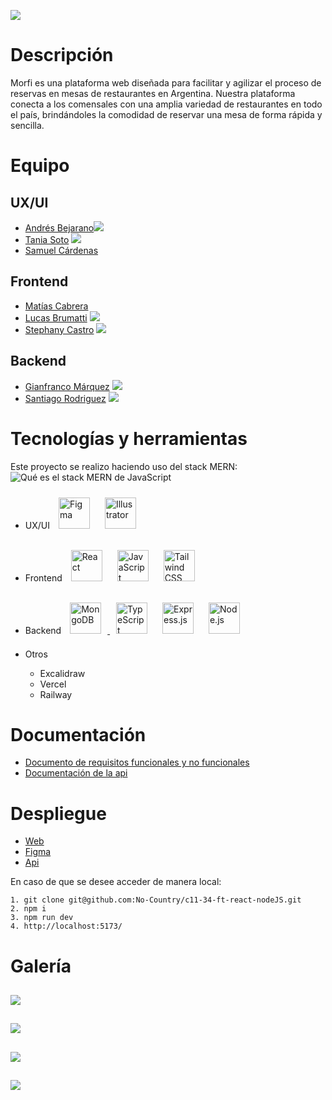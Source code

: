 **![](https://lh6.googleusercontent.com/bTQrtu32Wkoti3anm-aP4QQglkrZ63fALdCVndmwvKRyjHEPJEHkCDdfofB8YoQWlhWDTQg2yv8qP69MrYvIxNXzLmUHfCYHFbeh4m5AiposznlLSOLwVqFqAzv0fWAAaiR2x630CNvnf8p3FSvDBTQ)**
# Descripción

Morfi es una plataforma web diseñada para facilitar y agilizar el proceso de reservas en mesas de restaurantes en Argentina. Nuestra plataforma conecta a los comensales con una amplia variedad de restaurantes en todo el país, brindándoles la comodidad de reservar una mesa de forma rápida y sencilla.

# Equipo

## UX/UI
- [Andrés Bejarano]()[![](https://icongr.am/devicon/linkedin-original.svg?size=34&color=d4b5b5)](https://www.linkedin.com/in/andres-bejarano-6765aa241)
- [Tania Soto](https://github.com/tanisoto) [![](https://icongr.am/devicon/linkedin-original.svg?size=34&color=d4b5b5)](https://www.linkedin.com/in/taniasotoarq)
- [Samuel Cárdenas]()

## Frontend
- [Matías Cabrera](https://github.com/matias-d)
- [Lucas Brumatti](https://github.com/lucasBruma) [![](https://icongr.am/devicon/linkedin-original.svg?size=34&color=d4b5b5)](https://www.linkedin.com/in/lucas-brumatti-50bb9a1b3/)
- [Stephany Castro](https://github.com/StephanyCS1) [![](https://icongr.am/devicon/linkedin-original.svg?size=34&color=d4b5b5)](https://www.linkedin.com/in/stephany-castro-salas-03a001172/)

## Backend
- [Gianfranco Márquez](https://github.com/elkake) [![](https://icongr.am/devicon/linkedin-original.svg?size=34&color=d4b5b5)](https://www.linkedin.com/in/gianfranco-marquez/)
- [Santiago Rodriguez](https://github.com/santy6221) [![](https://icongr.am/devicon/linkedin-original.svg?size=34&color=d4b5b5)](https://www.linkedin.com/in/santiago-rodriguez-a6b090215/)

# Tecnologías y herramientas

Este proyecto se realizo haciendo uso del stack MERN:
![Qué es el stack MERN de JavaScript](https://static.platzi.com/media/blog/mern-stack-284eedb6-ee6b-4441-b181-5064a453a15a.png)

- UX/UI
<a href="https://www.figma.com/" target="_blank"><img style="margin: 10px" src="https://profilinator.rishav.dev/skills-assets/figma-icon.svg" alt="Figma" height="50" /></a>  <a href="https://www.adobe.com/in/products/illustrator.html" target="_blank"><img style="margin: 10px" src="https://profilinator.rishav.dev/skills-assets/adobe_illustrator-icon.svg" alt="Illustrator" height="50" /></a>

- Frontend
	 <a href="https://reactjs.org/" target="_blank"><img style="margin: 10px" src="https://profilinator.rishav.dev/skills-assets/react-original-wordmark.svg" alt="React" height="50" /></a> <a href="https://www.javascript.com/" target="_blank"><img style="margin: 10px" src="https://profilinator.rishav.dev/skills-assets/javascript-original.svg" alt="JavaScript" height="50" /></a>  <a href="https://www.tailwindcss.com/" target="_blank"><img style="margin: 10px" src="https://profilinator.rishav.dev/skills-assets/tailwindcss.svg" alt="Tailwind CSS" height="50" /></a> 

- Backend
	<a href="https://www.mongodb.com/" target="_blank"><img style="margin: 10px" src="https://profilinator.rishav.dev/skills-assets/mongodb-original-wordmark.svg" alt="MongoDB" height="50" /> <a href="https://www.typescriptlang.org/" target="_blank"><img style="margin: 10px" src="https://profilinator.rishav.dev/skills-assets/typescript-original.svg" alt="TypeScript" height="50" /></a> <a href="https://expressjs.com/" target="_blank"><img style="margin: 10px" src="https://profilinator.rishav.dev/skills-assets/express-original-wordmark.svg" alt="Express.js" height="50" /></a> <a href="https://nodejs.org/" target="_blank"><img style="margin: 10px" src="https://profilinator.rishav.dev/skills-assets/nodejs-original-wordmark.svg" alt="Node.js" height="50" /></a> 

 - Otros
	- Excalidraw
	- Vercel
	- Railway

# Documentación

- [Documento de requisitos funcionales y no funcionales](https://docs.google.com/document/d/1yuIOn4MRDdCcIwUax0XlXnFRFJpDvMk83A5e8r4bFzo/edit)
- [Documentación de la api](https://github.com/No-Country/c11-34-ft-react-nodeJS/tree/backend)

# Despliegue

- [Web](https://nocountry-vercel.vercel.app)
- [Figma](https://www.figma.com/file/PcpRVE3N7qcVgqxZYGX9Qv/Cohorte-11?type=design&t=UDO77nVqGTwHaWMy-0)
- [Api](https://ncback-production.up.railway.app)

En caso de que se desee acceder de manera local:
```
1. git clone git@github.com:No-Country/c11-34-ft-react-nodeJS.git
2. npm i 
3. npm run dev
4. http://localhost:5173/ 
```

# Galería
**![](https://lh3.googleusercontent.com/F2c0bkSrRfE7jAmQhV32kOOQLU6bHX6KjknMi3iSA89RrS_VJN_homKO38j2u9ny3lxhN8iqSR6fCRCo7ZlmjqWbQdFPFedF7MXs7V_Ld2epCEYtPaqeP0DKadxHKnwcuT73WIzLj1cKncu-bTsLNDY)**
---
**![](https://lh4.googleusercontent.com/mKwnWmtVfVU2dPcjs1tt4XeBBubVTvyI2tpoTw8O87iZVvLlrcBmUTmV-y56F4ZXmXl1ttA2S71HYVQVUvayXoewbchSM8nCllSEiTnlvY40pAfbc3IKWcRijwrxH2HGqlhx5BTg_nkQHJO5iAEAVEs)**
---
**![](https://lh4.googleusercontent.com/Qt37SPxBhKH3OXeTAQyDa49TvUk3tWs1YOgwwOvWDapHRnfFL8P0Zb814bAkPoZYZ8JEz3fBPRJrpYFaDd3FqenpnNss8HKcTuB0K28h9FpA3yzi4VuPlEAakqubH5nkQ-d0dcdGpomKATwXILwmRec)**
---
**![](https://lh4.googleusercontent.com/61bXmpKnUkHaMTZo-kX-tE66bp4qIU2LbWb4e9LyAQOiv0BF8tHcNtiR_Cp2N43lWinSnqOeVpZApHwAPG9vVOGiGJR5x6Cv0zeQ0lsj5_IL_LxAQ5g-GhhOrczDHPMglF5ndPBzbsBntyll1s-EIGs)**
---
